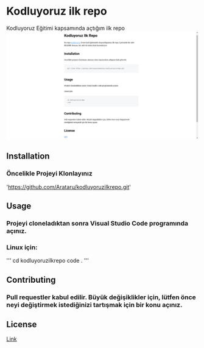 # Kodluyoruz ilk repo
Kodluyoruz Eğitimi kapsamında açtığım ilk repo
![Image](https://raw.githubusercontent.com/Kodluyoruz/taskforce/main/git/odev1/figures/markdown.png)
## Installation
### Öncelikle Projeyi Klonlayınız
'https://github.com/Arataru/kodluyoruzilkrepo.git'

## Usage
### Projeyi cloneladıktan sonra Visual Studio Code programında açınız.

### Linux için:
'''
cd kodluyoruzilkrepo
code .
'''
## Contributing

### Pull requestler kabul edilir. Büyük değişiklikler için, lütfen önce neyi değiştirmek istediğinizi tartışmak için bir konu açınız.

## License

[Link](https://choosealicense.com/licenses/mit/)

